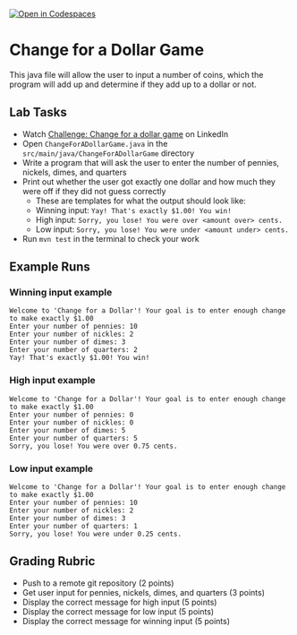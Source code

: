 [![Open in Codespaces](https://classroom.github.com/assets/launch-codespace-2972f46106e565e64193e422d61a12cf1da4916b45550586e14ef0a7c637dd04.svg)](https://classroom.github.com/open-in-codespaces?assignment_repo_id=16227828)
# Change for a Dollar Game

This java file will allow the user to input a number of coins, 
which the program will add up and determine if they add up to a
dollar or not.

## Lab Tasks
- Watch [Challenge: Change for a dollar game](
https://www.linkedin.com/learning/java-essential-training-syntax-and-structure-16025610/challenge-change-for-a-dollar-game?resume=false&u=54864305)
on LinkedIn 
- Open ``ChangeForADollarGame.java`` in the ``src/main/java/ChangeForADollarGame`` directory
- Write a program that will ask the user to enter the number of pennies, nickels, dimes, and quarters
- Print out whether the user got exactly one dollar and how much they were off if they did not guess correctly
  - These are templates for what the output should look like:
  - Winning input: ``Yay! That's exactly $1.00! You win!``
  - High input: ``Sorry, you lose! You were over <amount over> cents.``
  - Low input: ``Sorry, you lose! You were under <amount under> cents.``
- Run ``mvn test`` in the terminal to check your work

## Example Runs
### Winning input example
````
Welcome to 'Change for a Dollar'! Your goal is to enter enough change to make exactly $1.00
Enter your number of pennies: 10
Enter your number of nickles: 2
Enter your number of dimes: 3
Enter your number of quarters: 2
Yay! That's exactly $1.00! You win!
````
### High input example
````
Welcome to 'Change for a Dollar'! Your goal is to enter enough change to make exactly $1.00
Enter your number of pennies: 0
Enter your number of nickles: 0
Enter your number of dimes: 5
Enter your number of quarters: 5
Sorry, you lose! You were over 0.75 cents.
````
### Low input example
````
Welcome to 'Change for a Dollar'! Your goal is to enter enough change to make exactly $1.00
Enter your number of pennies: 10
Enter your number of nickles: 2
Enter your number of dimes: 3
Enter your number of quarters: 1
Sorry, you lose! You were under 0.25 cents.
````

## Grading Rubric
- Push to a remote git repository (2 points)
- Get user input for pennies, nickels, dimes, and quarters (3 points)
- Display the correct message for high input (5 points)
- Display the correct message for low input (5 points)
- Display the correct message for winning input (5 points)